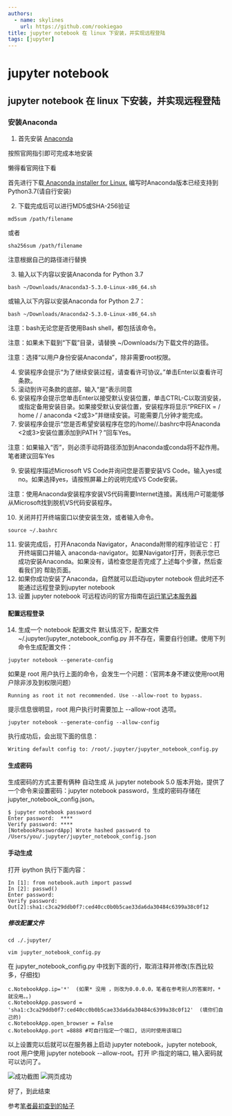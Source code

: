 ```yaml
---
authors: 
  - name: skylines
    url: https://github.com/rookiegao
title: jupyter notebook 在 linux 下安装，并实现远程登陆
tags: [jupyter]
---
```


# jupyter notebook
## jupyter notebook 在 linux 下安装，并实现远程登陆
### 安装Anaconda
 1. 首先安装
[Anaconda](http://docs.continuum.io/anaconda/install/linux/)

按照官网指引即可完成本地安装

懒得看官网往下看

首先进行下载[ Anaconda installer for Linux.](https://www.anaconda.com/download/#linux)
编写时Anaconda版本已经支持到Python3.7(请自行安装)

 2. 下载完成后可以进行MD5或SHA-256验证
 
 

```
md5sum /path/filename
```
或者

```
sha256sum /path/filename
```
注意根据自己的路径进行替换

3. 输入以下内容以安装Anaconda for Python 3.7

```
bash ~/Downloads/Anaconda3-5.3.0-Linux-x86_64.sh
```
或输入以下内容以安装Anaconda for Python 2.7：

```
bash ~/Downloads/Anaconda2-5.3.0-Linux-x86_64.sh
```

注意：bash无论您是否使用Bash shell，都包括该命令。

注意：如果未下载到“下载”目录，请替换 ~/Downloads/为下载文件的路径。

注意：选择“以用户身份安装Anaconda”，除非需要root权限。

4. 安装程序会提示“为了继续安装过程，请查看许可协议。”单击Enter以查看许可条款。
5. 滚动到许可条款的底部，输入“是”表示同意
6. 安装程序会提示您单击Enter以接受默认安装位置，单击CTRL-C以取消安装，或指定备用安装目录。如果接受默认安装位置，安装程序将显示“PREFIX = / home / <user> / anaconda <2或3>”并继续安装。可能需要几分钟才能完成。
7. 安装程序会提示“您是否希望安装程序在您的/home/<user>/.bashrc中将Anaconda <2或3>安装位置添加到PATH？”回车Yes。

注意：如果输入“否”，则必须手动将路径添加到Anaconda或conda将不起作用。笔者建议回车Yes

9.  安装程序描述Microsoft VS Code并询问您是否要安装VS Code。输入yes或no。如果选择yes，请按照屏幕上的说明完成VS Code安装。

注意：使用Anaconda安装程序安装VS代码需要Internet连接。离线用户可能能够从Microsoft找到脱机VS代码安装程序。

10. 关闭并打开终端窗口以使安装生效，或者输入命令。

```
source ~/.bashrc
```
11. 安装完成后，打开Anaconda Navigator，Anaconda附带的程序验证它：打开终端窗口并输入 anaconda-navigator。如果Navigator打开，则表示您已成功安装Anaconda。如果没有，请检查您是否完成了上述每个步骤，然后查看我们的 帮助页面。
12. 如果你成功安装了Anaconda，自然就可以启动jupyter notebook 但此时还不能通过远程登录到jupyter notebook
13. 设置 jupyter notebook 可远程访问的官方指南在[运行笔记本服务器](https://jupyter-notebook.readthedocs.io/en/latest/public_server.html)
#### 配置远程登录
14. 生成一个 notebook 配置文件
 默认情况下，配置文件 ~/.jupyter/jupyter_notebook_config.py 并不存在，需要自行创建。使用下列命令生成配置文件：
 

```
jupyter notebook --generate-config
```
如果是 root 用户执行上面的命令，会发生一个问题：（官网本身不建议使用root用户除非涉及到权限问题）

```
Running as root it not recommended. Use --allow-root to bypass.
```
提示信息很明显，root 用户执行时需要加上 --allow-root 选项。

```
jupyter notebook --generate-config --allow-config
```
执行成功后，会出现下面的信息：

```
Writing default config to: /root/.jupyter/jupyter_notebook_config.py

```
#### 生成密码
生成密码的方式主要有俩种
自动生成
从 jupyter notebook 5.0 版本开始，提供了一个命令来设置密码：jupyter notebook password，生成的密码存储在 jupyter_notebook_config.json。

```
$ jupyter notebook password
Enter password:  ****
Verify password: ****
[NotebookPasswordApp] Wrote hashed password to /Users/you/.jupyter/jupyter_notebook_config.json
```
#### 手动生成
打开 ipython 执行下面内容：
```
In [1]: from notebook.auth import passwd
In [2]: passwd()
Enter password:
Verify password:
Out[2]:sha1:c3ca29ddb0f7:ced40cc0b0b5cae33da6da30484c6399a38c0f12
```
#####  修改配置文件
  `cd ./.jupyter/  `
  

```
vim jupyter_notebook_config.py 
```

在 jupyter_notebook_config.py 中找到下面的行，取消注释并修改(东西比较多，仔细找)

```
c.NotebookApp.ip='*'  (如果* 没用 ，则改为0.0.0.0，笔者在参考别人的答案时，*就没用。。)
c.NotebookApp.password = 'sha1:c3ca29ddb0f7:ced40cc0b0b5cae33da6da30484c6399a38c0f12'  (填你们自己的)
c.NotebookApp.open_browser = False
c.NotebookApp.port =8888 #可自行指定一个端口, 访问时使用该端口
```
以上设置完以后就可以在服务器上启动 jupyter notebook，jupyter notebook, root 用户使用 jupyter notebook --allow-root。打开 IP:指定的端口, 输入密码就可以访问了。

![成功截图](https://img-blog.csdnimg.cn/20190218150612101.png)
![网页成功](https://img-blog.csdnimg.cn/20190218150750315.png?x-oss-process=image/watermark,type_ZmFuZ3poZW5naGVpdGk,shadow_10,text_aHR0cHM6Ly9ibG9nLmNzZG4ubmV0L3dlaXhpbl80MDg5ODI0Ng==,size_16,color_FFFFFF,t_70)

好了，到此结束

参考[笔者最初查到的帖子](https://blog.csdn.net/simple_the_best/article/details/77005400)
